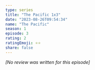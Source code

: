 ```yaml
---
type: series
title: "The Pacific 1x3"
date: "2023-08-26T09:54:34"
name: "The Pacific"
season: 1
episode: 3
rating: 2
ratingEmoji: ⭐️⭐️
share: false
---
```


_[No review was written for this episode]_
